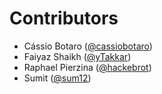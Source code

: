 # Contributors

- Cássio Botaro ([@cassiobotaro][cassiobotaro])
- Faiyaz Shaikh ([@yTakkar][yTakkar])
- Raphael Pierzina ([@hackebrot][hackebrot])
- Sumit ([@sum12][sum12])

[cassiobotaro]: https://github.com/cassiobotaro
[hackebrot]: https://github.com/hackebrot
[yTakkar]: https://github.com/yTakkar
[sum12]: https://github.com/sum12
